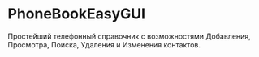 # PhoneBookEasyGUI
Простейший телефонный справочник с возможностями Добавления, Просмотра, Поиска, Удаления и Изменения контактов.
